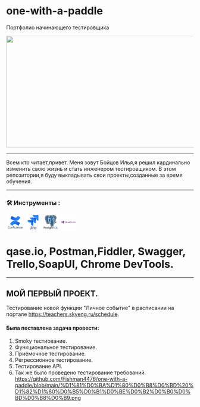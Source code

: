 # one-with-a-paddle
Портфолио начинающего тестировщика
<div align="center">
  <img src="https://media.giphy.com/media/dWesBcTLavkZuG35MI/giphy.gif" width="600" height="300"/>
</div>

---

Всем кто читает,привет.
Меня зовут Бойцов Илья,я решил кардинально изменить свою жизнь и стать инженером тестировщиком.
В этом репозитории,я буду выкладывать свои проекты,созданные за время обучения.

---

### :hammer_and_wrench: Инструменты :
<img>
 <img src="https://github.com/devicons/devicon/blob/master/icons/confluence/confluence-original-wordmark.svg" title="confluence" alt="confluence" width="40" height="40"/>&nbsp;
 <img src="https://github.com/devicons/devicon/blob/master/icons/jira/jira-original-wordmark.svg" title="jira" alt="jira" width="40" height="40"/>&nbsp;
 <img src="https://github.com/devicons/devicon/blob/master/icons/postgresql/postgresql-original-wordmark.svg" title="postgresql" alt="postgresql" width="40" height="40"/>&nbsp;
 <img src="https://github.com/devicons/devicon/blob/master/icons/visualstudio/visualstudio-plain-wordmark.svg" title="visualstudio" alt="visualstudio" width="40" height="40"/>&nbsp;
</div>

# qase.io, Postman,Fiddler, Swagger, Trello,SoapUI, Chrome DevTools.


---

## МОЙ ПЕРВЫЙ ПРОЕКТ.
Тестирование новой функции "Личное событие" в расписании на портале https://teachers.skyeng.ru/schedule.

#### Была поставлена задача провести:

1. Smoky тестиование.
2. Функциональное тестирование.
3. Приёмочное тестирование.
4. Регрессионное тестирование.
5. Тестирование API.
6. Так же было проведено тестирование требований. https://github.com/Fishman4476/one-with-a-paddle/blob/main/%D1%81%D0%BA%D1%80%D0%B8%D0%BD%20%D1%82%D1%80%D0%B5%D0%B1%D0%BE%D0%B2%D0%B0%D0%BD%D0%B8%D0%B9.png


